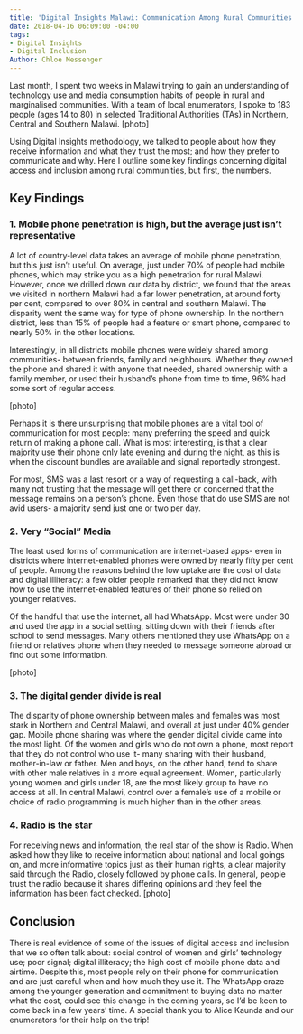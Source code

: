 ```yaml
---
title: 'Digital Insights Malawi: Communication Among Rural Communities'
date: 2018-04-16 06:09:00 -04:00
tags:
- Digital Insights
- Digital Inclusion
Author: Chloe Messenger
---
```


Last month, I spent two weeks in Malawi trying to gain an understanding of technology use and media consumption habits of people in rural and marginalised communities. With a team of local enumerators, I spoke to 183 people (ages 14 to 80) in selected Traditional Authorities (TAs) in Northern, Central and Southern Malawi.
[photo]
<!--more-->
Using Digital Insights methodology, we talked to people about how they receive information and what they trust the most; and how they prefer to communicate and why. Here I outline some key findings concerning digital access and inclusion among rural communities, but first, the numbers.

<script id="infogram_0_5ee7b3ea-aa02-492f-bf18-7b25c7ded435" title="Bio data Malawi Insights" src="https://e.infogram.com/js/dist/embed.js?y68" type="text/javascript"></script>

## Key Findings

### 1.	Mobile phone penetration is high, but the average just isn’t representative
A lot of country-level data takes an average of mobile phone penetration, but this just isn’t useful. On average, just under 70% of people had mobile phones, which may strike you as a high penetration for rural Malawi. However, once we drilled down our data by district, we found that the areas we visited in northern Malawi had a far lower penetration, at around forty per cent, compared to over 80% in central and southern Malawi.  The disparity went the same way for type of phone ownership. In the northern district, less than 15% of people had a feature or smart phone, compared to nearly 50% in the other locations.

<script id="infogram_0_f47fe114-9d49-45f2-9347-fceebce12ff0" title="Mobile access and type Malawi Digital Insights" src="https://e.infogram.com/js/dist/embed.js?pel" type="text/javascript"></script>

Interestingly, in all districts mobile phones were widely shared among communities- between friends, family and neighbours. Whether they owned the phone and shared it with anyone that needed, shared ownership with a family member, or used their husband’s phone from time to time, 96% had some sort of regular access. 

[photo]

Perhaps it is there unsurprising that mobile phones are a vital tool of communication for most people: many preferring the speed and quick return of making a phone call. What is most interesting, is that a clear majority use their phone only late evening and during the night, as this is when the discount bundles are available and signal reportedly strongest.

For most, SMS was a last resort or a way of requesting a call-back, with many not trusting that the message will get there or concerned that the message remains on a person’s phone. Even those that do use SMS are not avid users- a majority send just one or two per day. 

<script id="infogram_0_793e2b8b-cdf6-443a-bdc4-2203d009119c" title="Communication Malawi Insights" src="https://e.infogram.com/js/dist/embed.js?DZb" type="text/javascript"></script>


### 2.	Very “Social” Media
The least used forms of communication are internet-based apps- even in districts where internet-enabled phones were owned by nearly fifty per cent of people. Among the reasons behind the low uptake are the cost of data and digital illiteracy: a few older people remarked that they did not know how to use the internet-enabled features of their phone so relied on younger relatives. 

Of the handful that use the internet, all had WhatsApp. Most were under 30 and used the app in a social setting, sitting down with their friends after school to send messages. Many others mentioned they use WhatsApp on a friend or relatives phone when they needed to message someone abroad or find out some information. 

[photo]


### 3.	The digital gender divide is real
The disparity of phone ownership between males and females was most stark in Northern and Central Malawi, and overall at just under 40% gender gap. Mobile phone sharing was where the gender digital divide came into the most light. Of the women and girls who do not own a phone, most report that they do not control who use it- many sharing with their husband, mother-in-law or father. Men and boys, on the other hand, tend to share with other male relatives in a more equal agreement. Women, particularly young women and girls under 18, are the most likely group to have no access at all. In central Malawi, control over a female’s use of a mobile or choice of radio programming is much higher than in the other areas.


### 4.	Radio is the star 
<script id="infogram_0_1b27ce3a-a257-41b0-9fa3-cb3dada826e1" title="Information general Malawi Insights" src="https://e.infogram.com/js/dist/embed.js?3Yi" type="text/javascript"></script>

For receiving news and information, the real star of the show is Radio. When asked how they like to receive information about national and local goings on, and more informative topics just as their human rights, a clear majority said through the Radio, closely followed by phone calls. In general, people trust the radio because it shares differing opinions and they feel the information has been fact checked. 
[photo]

## Conclusion
There is real evidence of some of the issues of digital access and inclusion that we so often talk about: social control of women and girls’ technology use; poor signal; digital illiteracy; the high cost of mobile phone data and airtime. Despite this, most people rely on their phone for communication and are just careful when and how much they use it. The WhatsApp craze among the younger generation and commitment to buying data no matter what the cost, could see this change in the coming years, so I’d be keen to come back in a few years’ time.
A special thank you to Alice Kaunda and our enumerators for their help on the trip!  


